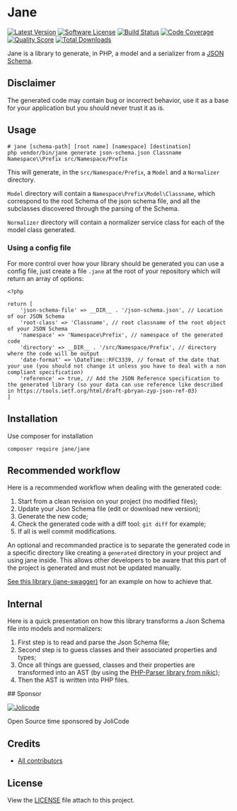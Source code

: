 # Jane


[![Latest Version](https://img.shields.io/github/release/janephp/jane.svg?style=flat-square)](https://github.com/janephp/jane/releases)
[![Software License](https://img.shields.io/badge/license-MIT-brightgreen.svg?style=flat-square)](LICENSE)
[![Build Status](https://img.shields.io/travis/janephp/jane.svg?style=flat-square)](https://travis-ci.org/janephp/jane)
[![Code Coverage](https://img.shields.io/scrutinizer/coverage/g/janephp/jane.svg?style=flat-square)](https://scrutinizer-ci.com/g/janephp/jane)
[![Quality Score](https://img.shields.io/scrutinizer/g/janephp/jane.svg?style=flat-square)](https://scrutinizer-ci.com/g/janephp/jane)
[![Total Downloads](https://img.shields.io/packagist/dt/jane/jane.svg?style=flat-square)](https://packagist.org/packages/jane/jane)

Jane is a library to generate, in PHP, a model and a serializer from a [JSON Schema](http://json-schema.org/).

## Disclaimer

The generated code may contain bug or incorrect behavior, use it as a base for your application but you should never trust it as is.

## Usage

```
# jane [schema-path] [root name] [namespace] [destination]
php vendor/bin/jane generate json-schema.json Classname Namespace\\Prefix src/Namespace/Prefix
```

This will generate, in the `src/Namespace/Prefix`, a `Model` and a `Normalizer` directory.

`Model` directory will contain a `Namespace\Prefix\Model\Classname`, which correspond to the root Schema
of the json schema file, and all the subclasses discovered through the parsing of the Schema.

`Normalizer` directory will contain a normalizer service class for each of the model class generated.

### Using a config file

For more control over how your library should be generated you can use a config file, just create a file `.jane` at the root of your repository
which will return an array of options:

```
<?php

return [
    'json-schema-file' => __DIR__ . '/json-schema.json', // Location of our JSON Schema
    'root-class' => 'Classname', // root classname of the root object of your JSON Schema
    'namespace' => 'Namespace\Prefix', // namespace of the generated code
    'directory' => __DIR__ . '/src/Namespace/Prefix', // directory where the code will be output
    'date-format' => \DateTime::RFC3339, // format of the date that your use (you should not change it unless you have to deal with a non compliant specification)
    'reference' => true, // Add the JSON Reference specification to the generated library (so your data can use reference like described in https://tools.ietf.org/html/draft-pbryan-zyp-json-ref-03)
]
```

## Installation

Use composer for installation

```
composer require jane/jane
```

## Recommended workflow

Here is a recommended workflow when dealing with the generated code:

 1. Start from a clean revision on your project (no modified files);
 2. Update your Json Schema file (edit or download new version);
 3. Generate the new code;
 4. Check the generated code with a diff tool: `git diff` for example;
 5. If all is well commit modifications.

An optional and recommanded practice is to separate the generated code in a specific directory
like creating a `generated` directory in your project and using jane inside. This allows other developers
to be aware that this part of the project is generated and must not be updated manually.

[See this library (jane-swagger)](https://github.com/janephp/openapi) for an example on how to achieve that.

## Internal

Here is a quick presentation on how this library transforms a Json Schema file into models and normalizers:

 1. First step is to read and parse the Json Schema file;
 2. Second step is to guess classes and their associated properties and types;
 3. Once all things are guessed, classes and their properties are transformed into an AST (by using the [PHP-Parser library from nikic](https://github.com/nikic/PHP-Parser));
 4. Then the AST is written into PHP files.

## Sponsor

[![Jolicode](https://jolicode.com/bundles/jolisite/images/logo.svg?19)](https://jolicode.com)

Open Source time sponsored by JoliCode

## Credits

* [All contributors](https://github.com/janephp/jane/graphs/contributors)

## License

View the [LICENSE](LICENSE) file attach to this project.
